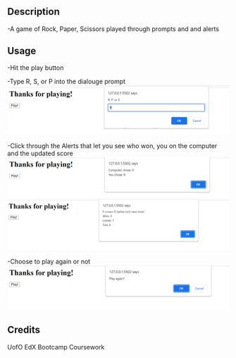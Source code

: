 # <Rock-PaperScissors>

## Description
-A game of Rock, Paper, Scissors played through prompts and and alerts


## Usage

-Hit the play button

-Type R, S, or P into the dialouge prompt
![Hitting the button](assets/images/RPS1.png)

-Click through the Alerts that let you see who won, you on the computer and the updated score
![Who Chose What](assets/images/RPS2.png)
![Who Won and Scoreboard](assets/images/RPS3.png)

-Choose to play again or not
![Play Again](assets/images/RPS4.png)


## Credits

UofO EdX Bootcamp Coursework